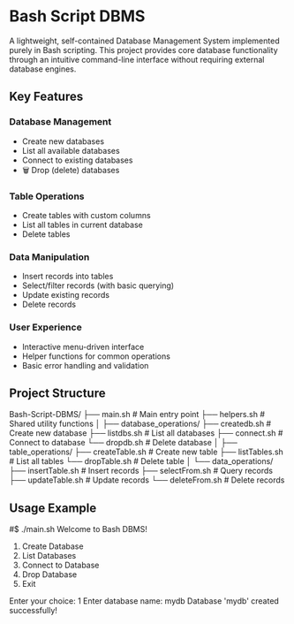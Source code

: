 # Bash Script DBMS 

A lightweight, self-contained Database Management System implemented purely in Bash scripting.
This project provides core database functionality through an intuitive command-line interface without requiring external database engines.

##  Key Features

### Database Management
-  Create new databases
-  List all available databases
-  Connect to existing databases
- 🗑 Drop (delete) databases

### Table Operations
-  Create tables with custom columns
-  List all tables in current database
-  Delete tables

### Data Manipulation
-  Insert records into tables
-  Select/filter records (with basic querying)
-  Update existing records
-  Delete records

### User Experience
-  Interactive menu-driven interface
- Helper functions for common operations
-  Basic error handling and validation

##  Project Structure
Bash-Script-DBMS/
├── main.sh # Main entry point
├── helpers.sh # Shared utility functions
│
├── database_operations/
├── createdb.sh # Create new database
├── listdbs.sh # List all databases
├── connect.sh # Connect to database
└── dropdb.sh # Delete database
│
├── table_operations/
├── createTable.sh # Create new table
├── listTables.sh # List all tables
└── dropTable.sh # Delete table
│
└── data_operations/
├── insertTable.sh # Insert records
├── selectFrom.sh # Query records
├── updateTable.sh # Update records
└── deleteFrom.sh # Delete records

## Usage Example

#$ ./main.sh
Welcome to Bash DBMS!

1. Create Database
2. List Databases
3. Connect to Database
4. Drop Database
5. Exit

Enter your choice: 1
Enter database name: mydb
Database 'mydb' created successfully!

